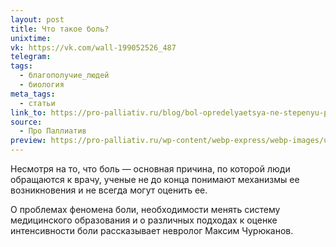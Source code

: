 ```yaml
---
layout: post
title: Что такое боль?
unixtime: 
vk: https://vk.com/wall-199052526_487
telegram: 
tags:
  - благополучие_людей
  - биология
meta_tags:
  - статьи
link_to: https://pro-palliativ.ru/blog/bol-opredelyaetsya-ne-stepenyu-povrezhdeniya-a-tem-kak-nervnaya-sistema-vosprinimaet-povrezhdenie/
source:
  - Про Паллиатив
preview: https://pro-palliativ.ru/wp-content/webp-express/webp-images/uploads/2018/09/rawpixel-577480-unsplash-1024x605.jpg.webp
---
```

Несмотря на то, что боль — основная причина, по которой люди обращаются к врачу, ученые не до конца понимают механизмы ее возникновения и не всегда могут оценить ее.

О проблемах феномена боли, необходимости менять систему медицинского образования и о различных подходах к оценке интенсивности боли рассказывает невролог Максим Чурюканов.